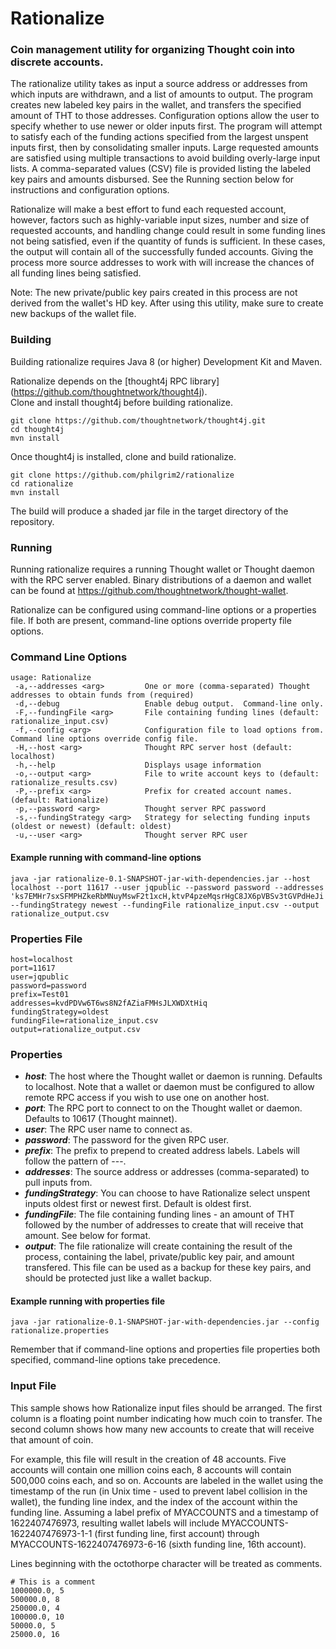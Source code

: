 # Rationalize
### Coin management utility for organizing Thought coin into discrete accounts. ###  
The rationalize utility takes as input a source address or addresses from which inputs are withdrawn, and a list of amounts to output.  The program creates new labeled key pairs in the wallet, and transfers the specified amount of THT to those addresses.  Configuration options allow the user to specify whether to use newer or older inputs first.  The program will attempt to satisfy each of the funding actions specified from the largest unspent inputs first, then by consolidating smaller inputs.  Large requested amounts are satisfied using multiple transactions to avoid building overly-large input lists. A comma-separated values (CSV) file is provided listing the labeled key pairs and amounts disbursed. See the Running section below for instructions and configuration options.  

Rationalize will make a best effort to fund each requested account, however, factors such as highly-variable input sizes, number and size of requested accounts, and handling change could result in some funding lines not being satisfied, even if the quantity of funds is sufficient. In these cases, the output will contain all of the successfully funded accounts.  Giving the process more source addresses to work with will increase the chances of all funding lines being satisfied.
  
Note:  The new private/public key pairs created in this process are not derived from the wallet's HD key.  After using this utility, make sure to create new backups of the wallet file.  

### Building ###
Building rationalize requires Java 8 (or higher) Development Kit and Maven.

Rationalize depends on the [thought4j RPC library] (https://github.com/thoughtnetwork/thought4j).  
Clone and install thought4j before building rationalize.

```
git clone https://github.com/thoughtnetwork/thought4j.git  
cd thought4j  
mvn install  
```

Once thought4j is installed, clone and build rationalize.

```
git clone https://github.com/philgrim2/rationalize  
cd rationalize  
mvn install  
```

The build will produce a shaded jar file in the target directory of the repository.  

### Running ###
Running rationalize requires a running Thought wallet or Thought daemon with the RPC server enabled.  Binary distributions of a daemon and wallet can be found at https://github.com/thoughtnetwork/thought-wallet.  
  
Rationalize can be configured using command-line options or a properties file.  If both are present, command-line options override property file options.  
  
### Command Line Options ###

```
usage: Rationalize
 -a,--addresses <arg>         One or more (comma-separated) Thought addresses to obtain funds from (required)  
 -d,--debug                   Enable debug output.  Command-line only.  
 -F,--fundingFile <arg>       File containing funding lines (default: rationalize_input.csv)  
 -f,--config <arg>            Configuration file to load options from. Command line options override config file.  
 -H,--host <arg>              Thought RPC server host (default: localhost)  
 -h,--help                    Displays usage information  
 -o,--output <arg>            File to write account keys to (default: rationalize_results.csv)  
 -P,--prefix <arg>            Prefix for created account names. (default: Rationalize)  
 -p,--password <arg>          Thought server RPC password  
 -s,--fundingStrategy <arg>   Strategy for selecting funding inputs (oldest or newest) (default: oldest)  
 -u,--user <arg>              Thought server RPC user 
```
    
#### Example running with command-line options ####  
```
java -jar rationalize-0.1-SNAPSHOT-jar-with-dependencies.jar --host localhost --port 11617 --user jqpublic --password password --addresses 'ks7EMHr7sxSFMPHZkeRbMNuyMswF2t1xcH,ktvP4pzeMqsrHgC8JX6pVBSv3tGVPdHeJi' --fundingStrategy newest --fundingFile rationalize_input.csv --output rationalize_output.csv
```

    
### Properties File ###
  
```
host=localhost  
port=11617  
user=jqpublic  
password=password  
prefix=Test01  
addresses=kvdPDVw6T6ws8N2fAZiaFMHsJLXWDXtHiq  
fundingStrategy=oldest  
fundingFile=rationalize_input.csv  
output=rationalize_output.csv  
```

### Properties ###
- ***host***:  The host where the Thought wallet or daemon is running.  Defaults to localhost.  Note that a wallet or daemon must be configured to allow remote RPC access if you wish to use one on another host.  
- ***port***:  The RPC port to connect to on the Thought wallet or daemon.  Defaults to 10617 (Thought mainnet).    
- ***user***:  The RPC user name to connect as.  
- ***password***:  The password for the given RPC user.  
- ***prefix***:  The prefix to prepend to created address labels.  Labels will follow the pattern of <prefix>-<timestamp>-<funding line>-<account index>.     
- ***addresses***:  The source address or addresses (comma-separated) to pull inputs from.  
- ***fundingStrategy***:  You can choose to have Rationalize select unspent inputs oldest first or newest first.  Default is oldest first.  
- ***fundingFile***:  The file containing funding lines - an amount of THT followed by the number of addresses to create that will receive that amount.  See below for format.  
- ***output***:  The file rationalize will create containing the result of the process, containing the label, private/public key pair, and amount transfered.  This file can be used as a backup for these key pairs, and should be protected just like a wallet backup.  
  
#### Example running with properties file ####
```
java -jar rationalize-0.1-SNAPSHOT-jar-with-dependencies.jar --config rationalize.properties
```
Remember that if command-line options and properties file properties both specified, command-line options take precedence.  

  
### Input File ###  
This sample shows how Rationalize input files should be arranged.  The first column is a floating point number indicating how much coin to transfer.  The second column shows how many new accounts to create that will receive that amount of coin.  
  
For example, this file will result in the creation of 48 accounts.  Five accounts will contain one million coins each, 8 accounts will contain 500,000 coins each, and so on.  Accounts are labeled in the wallet using the timestamp of the run (in Unix time - used to prevent label collision in the wallet), the funding line index, and the index of the account within the funding line. Assuming a label prefix of MYACCOUNTS and a timestamp of 1622407476973, resulting wallet labels will include MYACCOUNTS-1622407476973-1-1 (first funding line, first account) through MYACCOUNTS-1622407476973-6-16 (sixth funding line, 16th account).  

Lines beginning with the octothorpe character will be treated as comments.  
  
```
# This is a comment
1000000.0, 5
500000.0, 8
250000.0, 4
100000.0, 10
50000.0, 5
25000.0, 16
``` 
 
  
